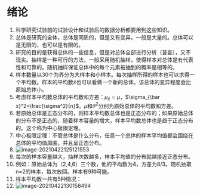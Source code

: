 # 绪论

1. 科学研究试验前的试验设计和试验后的数据分析都要用到这些知识。
2. 总体是研究的全体，总体是同质的，但是又有变异，一般是大量的。总体可以是无限的，也可以是有限的。
3. 研究的目的是获得总体的一些信息，但是对总体全部进行分析（普查），又不现实。抽样是一种可行的方法，一般采用随机抽样，使得样本对总体是有代表性和可靠的。随机抽样保证总体中的每个元素被抽到的概率是相等的。
4. 样本数量以30个为界分为大样本和小样本。每次抽样所得的样本也可以求得一个平均数。样本的平均数$\bar{x}$也可以看做一个新的总体。该总体的变异程度会比原始总体小。
5. 考虑样本平均数总体的平均数和方差：$\mu_{\bar{x}}=\mu$，$\sigma_{\bar x}^2=\frac{\sigma^2}{n}$。$\mu$和$\sigma^2$分别为原始总体的平均数和方差。
6. 若原始总体是正态分布的，则样本平均数总体也是正态分布的；如果原始总体的分布不是正态的，随着样本容量的增大，样本平均数总体也是趋于正态分布的。这个称为中心极限定理。
7. 中心极限定理：不管总体是什么分布，任意一个总体的样本平均值都会围绕在总体的平均值周围，并且呈正态分布。
8. ![image-20210422125121553](试验设计与统计.assets/image-20210422125121553.png)
9. 每次的样本容量越大，抽样次数越多，样本平均值的分布就越接近正态分布。
10. 例如：原始总体为（2,4,6）三个数，他的平均数为4，方差为8/3。随机抽取n=2的样本，每次放回。样本有9种可能。
11. 样本平均数一共有5种情况：
12. ![image-20210422130158494](试验设计与统计.assets/image-20210422130158494.png)